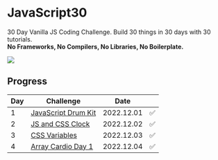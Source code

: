 # JavaScript30
30 Day Vanilla JS Coding Challenge. Build 30 things in 30 days with 30 tutorials.<br>
**No Frameworks, No Compilers, No Libraries, No Boilerplate.**

<a href="https://github.com/wesbos/JavaScript30">
  <img src="https://user-images.githubusercontent.com/31913666/205318671-9d644b4f-e82d-47ac-96aa-84df6394d50f.png">
</a>

<br>

## Progress
| Day | Challenge                                                                                                  | Date       |  | 
|-----|------------------------------------------------------------------------------------------------------------|------------|------|
| 1   | [JavaScript Drum Kit](https://github.com/okyungjin/JavaScript30/tree/main/01%20-%20JavaScript%20Drum%20Kit) | 2022.12.01 | ✅    |
| 2   | [JS and CSS Clock](https://github.com/okyungjin/JavaScript30/tree/main/02%20-%20JS%20and%20CSS%20Clock)    | 2022.12.02 | ✅    |
| 3   | [CSS Variables](https://github.com/okyungjin/JavaScript30/tree/main/03%20-%20CSS%20Variables)              | 2022.12.03 | ✅    |
| 4   | [Array Cardio Day 1](https://github.com/okyungjin/JavaScript30/tree/main/03%20-Array%20Cardio%20Day%201)              | 2022.12.04 | ✅    |
